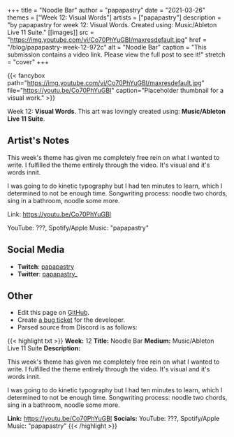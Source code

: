 +++
title =       "Noodle Bar"
author =      "papapastry"
date =        "2021-03-26"
themes =      ["Week 12: Visual Words"]
artists =     ["papapastry"]
description = "by papapastry for week 12: Visual Words. Created using: Music/Ableton Live 11 Suite."
[[images]]
      src = "https://img.youtube.com/vi/Co70PhYuGBI/maxresdefault.jpg"
      href = "/blog/papapastry-week-12-972c"
      alt = "Noodle Bar"
      caption = "This submission contains a video link. Please view the full post to see it!"
      stretch = "cover"
+++


{{< fancybox path="https://img.youtube.com/vi/Co70PhYuGBI/maxresdefault.jpg" file="https://youtu.be/Co70PhYuGBI" caption="Placeholder thumbnail for a visual work." >}}


Week 12: **Visual Words**. This art was lovingly created using: **Music/Ableton Live 11 Suite**.

## Artist's Notes

This week's theme has given me completely free rein on what I wanted to write. I fulfilled the theme entirely through the video. It's visual and it's words innit.

I was going to do kinetic typography but I had ten minutes to learn, which I determined to not be enough time. Songwriting process: noodle two chords, sing in a bathroom, noodle some more.

Link: https://youtu.be/Co70PhYuGBI

YouTube: ???, Spotify/Apple Music: "papapastry"

## Social Media

- **Twitch**: <a href='https://twitch.tv/papapastry' target='_blank'>papapastry</a>
- **Twitter**: <a href='https://twitter.com/papapastry_' target='_blank'>papapastry_</a>

## Other

- Edit this page on [GitHub](https://github.com/teaminkling/web-refresh/edit/main/content/blog/papapastry-week-12-972c.md).
- Create [a bug ticket](https://github.com/teaminkling/web-refresh/issues/new?assignees=&labels=bug&template=problem-report.md&title=) for the developer.
- Parsed source from Discord is as follows:

{{< highlight txt >}}
**Week:** 12
**Title:** Noodle Bar
**Medium:** Music/Ableton Live 11 Suite
**Description:**

This week's theme has given me completely free rein on what I wanted to write. I fulfilled the theme entirely through the video. It's visual and it's words innit.

I was going to do kinetic typography but I had ten minutes to learn, which I determined to not be enough time. Songwriting process: noodle two chords, sing in a bathroom, noodle some more.

**Link:** https://youtu.be/Co70PhYuGBI
**Socials:** YouTube: ???, Spotify/Apple Music: "papapastry"
{{< /highlight >}}